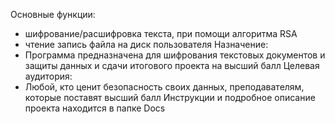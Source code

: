 Основные функции:
- шифрование/расшифровка текста, при помощи алгоритма RSA
- чтение запись файла на диск пользователя
Назначение:
- Программа предназначена для шифрования текстовых документов и защиты данных и сдачи итогового проекта на высший балл
Целевая аудитория:
- Любой, кто ценит безопасность своих данных, преподавателям, которые поставят высший балл
Инструкции и подробное описание проекта находится в папке Docs
